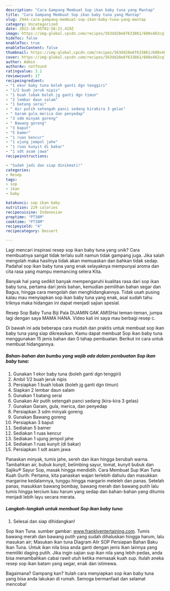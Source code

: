 ```yaml
---
description: "Cara Gampang Membuat Sop ikan baby tuna yang Mantap"
title: "Cara Gampang Membuat Sop ikan baby tuna yang Mantap"
slug: 2944-cara-gampang-membuat-sop-ikan-baby-tuna-yang-mantap
category: Uncategorized
date: 2022-10-05T02:58:21.419Z
image: https://img-global.cpcdn.com/recipes/563dd28e6f633861/680x482cq70/sop-ikan-baby-tuna-foto-resep-utama.jpg
hideToc: false
enableToc: true
enableTocContent: false
thumbnail: https://img-global.cpcdn.com/recipes/563dd28e6f633861/680x482cq70/sop-ikan-baby-tuna-foto-resep-utama.jpg
cover: https://img-global.cpcdn.com/recipes/563dd28e6f633861/680x482cq70/sop-ikan-baby-tuna-foto-resep-utama.jpg
author: Admin
authorAv: notfound
ratingvalue: 3.1
reviewcount: 17
recipeingredient:
- "1 ekor baby tuna boleh ganti dgn tenggiri"
- "1/2 buah jeruk nipis"
- "1 buah lobak boleh jg ganti dgn timun"
- "2 lembar daun salam"
- "1 batang serai"
- " Air putih setengah panci sedang kirakira 3 gelas"
- " Garam gula merica dan penyedap"
- "3 sdm minyak goreng"
- " Bawang goreng"
- "3 baput"
- "5 bamer"
- "1 ruas kencur"
- "1 ujung jempol jahe"
- "1 ruas kunyit di bakar"
- "1 sdt asam jawa"
recipeinstructions:

- "Sudah jadi dan siap dinikmati!"
categories:
- Resep
tags:
- sop
- ikan
- baby

katakunci: sop ikan baby 
nutrition: 229 calories
recipecuisine: Indonesian
preptime: "PT38M"
cooktime: "PT38M"
recipeyield: "4"
recipecategory: Dessert

---
```





Lagi mencari inspirasi resep sop ikan baby tuna yang unik? Cara membuatnya sangat tidak terlalu sulit namun tidak gampang juga. Jika salah mengolah maka hasilnya tidak akan memuaskan dan bahkan tidak sedap. Padahal sop ikan baby tuna yang enak selayaknya mempunyai aroma dan cita rasa yang mampu memancing selera Kita.





Banyak hal yang sedikit banyak mempengaruhi kualitas rasa dari sop ikan baby tuna, pertama dari jenis bahan, kemudian pemilihan bahan segar dan Bagus, hingga cara mengolah dan menghidangkannya. Tidak usah pusing kalau mau menyiapkan sop ikan baby tuna yang enak,      asal sudah tahu triknya maka hidangan ini dapat menjadi sajian spesial.














Resep Sop Baby Tuna Biji Pala DIJAMIN GAK AMISHai teman-teman, jumpa lagi dengan saya MAMA HANA. Video kali ini saya mau berbagi resep c.






Di bawah ini ada beberapa cara mudah dan praktis untuk membuat sop ikan baby tuna yang siap dikreasikan. Kamu dapat membuat Sop ikan baby tuna menggunakan 15 jenis bahan dan 0 tahap pembuatan. Berikut ini cara untuk membuat hidangannya.

<!--inarticleads1-->

##### Bahan-bahan dan bumbu yang wajib ada dalam pembuatan Sop ikan baby tuna:

1. Gunakan 1 ekor baby tuna (boleh ganti dgn tenggiri)
1. Ambil 1/2 buah jeruk nipis
1. Persiapkan 1 buah lobak (boleh jg ganti dgn timun)
1. Siapkan 2 lembar daun salam
1. Gunakan 1 batang serai
1. Gunakan  Air putih setengah panci sedang (kira-kira 3 gelas)
1. Gunakan  Garam, gula, merica, dan penyedap
1. Persiapkan 3 sdm minyak goreng
1. Gunakan  Bawang goreng
1. Persiapkan 3 baput
1. Sediakan 5 bamer
1. Sediakan 1 ruas kencur
1. Sediakan 1 ujung jempol jahe
1. Sediakan 1 ruas kunyit (di bakar)
1. Persiapkan 1 sdt asam jawa


Panaskan minyak, tumis jahe, sereh dan ikan hingga berubah warna. Tambahkan air, bubuk kunyit, belimbing sayur, tomat, kunyit bubuk dan Sajiku® Sayur Sop, masak hingga mendidih. Cara Membuat Sup IKan Tuna Kuah Gurih: Pertama, kita panaskan wajan terlebih dahulu dan masukkan margarine kedalamnya, tunggu hingga margarin meleleh dan panas. Setelah panas, masukkan bawang bombay, bawang merah dan bawang putih lalu tumis hingga tercium bau harum yang sedap dan bahan-bahan yang ditumis menjadi lebih layu secara merata. 

<!--inarticleads2-->

##### Langkah-langkah untuk membuat Sop ikan baby tuna:


1. Selesai dan siap dihidangkan!

Sop Ikan Tuna. sumber gambar: www.franklyentertaining.com. Tumis bawang merah dan bawang putih yang sudah dihaluskan hingga harum, lalu masukan air; Masukan ikan tuna Diagram Alir SOP Persiapan Bahan Baku Ikan Tuna. Untuk ikan nila bisa anda ganti dengan jenis ikan lainnya yang memiliki daging putih. Jika ingin sajian sup ikan nila yang lebih pedas, anda bisa menambahkan cabai rawit utuh ketika memasak kuah sup. Itulah aneka resep sop ikan batam yang segar, enak dan istimewa. 

Bagaimana? Gampang kan? Itulah cara menyiapkan sop ikan baby tuna yang bisa anda lakukan di rumah. Semoga bermanfaat dan selamat mencoba!
